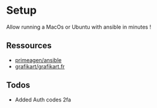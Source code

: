 # Setup

Allow running a MacOs or Ubuntu with ansible in minutes !

## Ressources

- [primeagen/ansible](https://github.com/ThePrimeagen/ansible/tree/master)
- [grafikart/grafikart.fr](https://github.com/Grafikart/Grafikart.fr/tree/master/tools/ansible)

## Todos

- Added Auth codes 2fa
